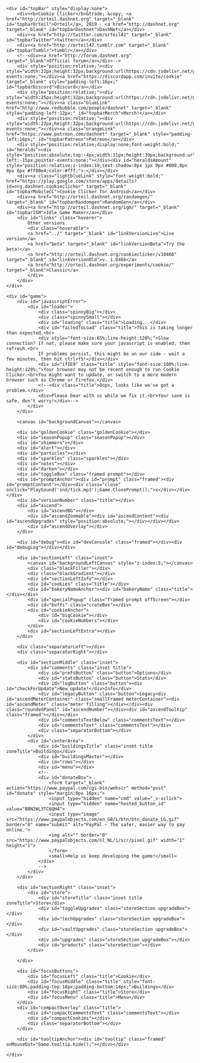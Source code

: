 
<!DOCTYPE html>
<html>
<head>

<title>Cookie Clicker</title>
<!--
Code and graphics copyright Orteil, 2013-2019
Feel free to alter this code to your liking, but please do not re-host it, do not profit from it and do not present it as your own.
-->

<meta name="viewport" content="width=900, initial-scale=1">
<link rel="shortcut icon" href="https://cdn.jsdelivr.net/gh/BinBashBanana/gstore/html5games/cookieclicker/img/favicon.ico" />
<!--<link href="https://fonts.googleapis.com/css?family=Kavoon&subset=latin,latin-ext" rel="stylesheet" type="text/css">-->
<link href='https://fonts.googleapis.com/css?family=Merriweather:900&subset=latin,latin-ext' rel='stylesheet' type='text/css'>
<script src="https://cdn.jsdelivr.net/gh/BinBashBanana/gstore/html5games/cookieclicker/showads.js"></script><!-- this just detects adblockers so we can adjust the layout and play nice -->
<script src="https://cdn.jsdelivr.net/gh/BinBashBanana/gstore/html5games/cookieclicker/base64.js"></script>
<script src="https://cdn.jsdelivr.net/gh/BinBashBanana/gstore/html5games/cookieclicker/main.js?v=2.061"></script>
<link href="https://cdn.jsdelivr.net/gh/BinBashBanana/gstore/html5games/cookieclicker/style.css?v=2.050" rel="stylesheet" type="text/css">
<!--[if IE]>
<style type="text/css">
	#ifIE9{display:block;}
</style>
<![endif]-->

<!--[if lt IE9]><script src="https://cdn.jsdelivr.net/gh/BinBashBanana/gstore/html5games/cookieclicker/excanvas.compiled.js"></script><![endif]-->

</head>
<body>

<div id="wrapper">

	<div id="topBar" style="display:none">
		<div><b>Cookie Clicker</b>&trade; &copy; <a href="http://orteil.dashnet.org" target="_blank" id="topbarOrteil">Orteil</a>, 2019 - <a href="http://dashnet.org" target="_blank" id="topbarDashnet">DashNet</a></div>
		<div><a href="http://twitter.com/orteil42" target="_blank" id="topbarTwitter">twitter</a></div>
		<div><a href="http://orteil42.tumblr.com" target="_blank" id="topbarTumblr">tumblr</a></div>
		<!--<div><a href="http://forum.dashnet.org" target="_blank">Official forum</a></div>-->
		<div style="position:relative;"><div style="width:22px;height:32px;background:url(https://cdn.jsdelivr.net/gh/BinBashBanana/gstore/html5games/cookieclicker/img/discord.png);position:absolute;left:0px;top:0px;pointer-events:none;"></div><a href="https://discordapp.com/invite/cookie" target="_blank" style="padding-left:16px;" id="topbarDiscord">Discord</a></div>
		<div style="position:relative;"><div style="width:25px;height:32px;background:url(https://cdn.jsdelivr.net/gh/BinBashBanana/gstore/html5games/cookieclicker/img/weeHoodie.png);position:absolute;left:-2px;top:0px;pointer-events:none;"></div><a class="blueLink" href="http://www.redbubble.com/people/dashnet" target="_blank" style="padding-left:12px;" id="topbarMerch">Merch!</a></div>
		<div style="position:relative;"><div style="width:22px;height:32px;background:url(https://cdn.jsdelivr.net/gh/BinBashBanana/gstore/html5games/cookieclicker/img/patreon.png);position:absolute;left:0px;top:0px;pointer-events:none;"></div><a class="orangeLink" href="https://www.patreon.com/dashnet" target="_blank" style="padding-left:16px;" id="topbarPatreon">Patreon</a></div>
		<div style="position:relative;display:none;font-weight:bold;" id="heralds"><div style="position:absolute;top:-4px;width:31px;height:39px;background:url(img/heraldFlag.png);left:50%;margin-left:-15px;pointer-events:none;"></div><div id="heraldsAmount" style="position:relative;z-index:10;text-shadow:0px 1px 0px #000,0px 0px 6px #ff00e4;color:#fff;">-</div></div>
		<div><a class="lightblueLink" style="font-weight:bold;" href="https://play.google.com/store/apps/details?id=org.dashnet.cookieclicker" target="_blank" id="topbarMobileCC">Cookie Clicker for Android</a></div>
		<div><a href="http://orteil.dashnet.org/randomgen/" target="_blank" id="topbarRandomgen">RandomGen</a></div>
		<div><a href="http://orteil.dashnet.org/igm/" target="_blank" id="topbarIGM">Idle Game Maker</a></div>
		<div id="links" class="hoverer">
			Other versions
			<div class="hoverable">
			<a href="../" target="_blank" id="linkVersionLive">Live version</a>
			<a href="beta" target="_blank" id="linkVersionBeta">Try the beta!</a>
			<a href="http://orteil.dashnet.org/cookieclicker/v10466" target="_blank" id="linkVersionOld">v. 1.0466</a>
			<a href="http://orteil.dashnet.org/experiments/cookie/" target="_blank">Classic</a>
			</div>
		</div>
	</div>

	<div id="game">
		<div id="javascriptError">
			<div id="loader">
				<div class="spinnyBig"></div>
				<div class="spinnySmall"></div>
				<div id="loading" class="title">Loading...</div>
				<div id="failedToLoad" class="title">This is taking longer than expected.<br>
				<div style="font-size:65%;line-height:120%;">Slow connection? If not, please make sure your javascript is enabled, then refresh.<br>
				If problems persist, this might be on our side - wait a few minutes, then hit ctrl+f5!</div></div>
				<div id="ifIE9" class="title" style="font-size:100%;line-height:120%;">Your browser may not be recent enough to run Cookie Clicker.<br>You might want to update, or switch to a more modern browser such as Chrome or Firefox.</div>
				<!--<div class="title">Oops, looks like we've got a problem.</div>
				<div>Please bear with us while we fix it.<br>Your save is safe, don't worry!</div>-->
			</div>
		</div>

		<canvas id="backgroundCanvas"></canvas>
		
		<div id="goldenCookie" class="goldenCookie"></div>
		<div id="seasonPopup" class="seasonPopup"></div>
		<div id="shimmers"></div>
		<div id="alert"></div>
		<div id="particles"></div>
		<div id="sparkles" class="sparkles"></div>
		<div id="notes"></div>
		<div id="darken"></div>
		<div id="toggleBox" class="framed prompt"></div>
		<div id="promptAnchor"><div id="prompt" class="framed"><div id="promptContent"></div><div class="close" onclick="PlaySound('snd/tick.mp3');Game.ClosePrompt();">x</div></div></div>
		<div id="versionNumber" class="title"></div>
		<div id="ascend">
			<div id="ascendBG"></div>
			<div id="ascendZoomable"><div id="ascendContent"><div id="ascendUpgrades" style="position:absolute;"></div></div></div>
			<div id="ascendOverlay"></div>
		</div>
		
		<div id="debug"><div id="devConsole" class="framed"></div><div id="debugLog"></div></div>
		
		<div id="sectionLeft" class="inset">
			<canvas id="backgroundLeftCanvas" style="z-index:5;"></canvas>
			<div class="blackFiller"></div>
			<div class="blackGradient"></div>
			<div id="sectionLeftInfo"></div>
			<div id="cookies" class="title"></div>
			<div id="bakeryNameAnchor"><div id="bakeryName" class="title"></div></div>
			<div id="specialPopup" class="framed prompt offScreen"></div>
			<div id="buffs" class="crateBox"></div>
			<div id="cookieAnchor">
				<div id="bigCookie"></div>
				<div id="cookieNumbers"></div>
			</div>
			<div id="sectionLeftExtra"></div>
		</div>

		<div class="separatorLeft"></div>
		<div class="separatorRight"></div>

		<div id="sectionMiddle" class="inset">
			<div id="comments" class="inset title">
				<div id="prefsButton" class="button">Options</div>
				<div id="statsButton" class="button">Stats</div>
				<div id="logButton" class="button"><div id="checkForUpdate">New update!</div>Info</div>
				<div id="legacyButton" class="button">Legacy<div id="ascendMeterContainer" class="smallFramed meterContainer"><div id="ascendMeter" class="meter filling"></div></div><div class="roundedPanel" id="ascendNumber"></div><div id="ascendTooltip" class="framed"></div></div>
				<div id="commentsTextBelow" class="commentsText"></div>
				<div id="commentsText" class="commentsText"></div>
				<div class="separatorBottom"></div>
			</div>
			<div id="centerArea">
				<div id="buildingsTitle" class="inset title zoneTitle">Buildings</div>
				<div id="buildingsMaster"></div>
				<div id="rows"></div>
				<div id="menu"></div>
				<!--
				<div id="donateBox">
					<form target="_blank" action="https://www.paypal.com/cgi-bin/webscr" method="post" id="donate" style="margin:0px 16px;">
					<input type="hidden" name="cmd" value="_s-xclick">
					<input type="hidden" name="hosted_button_id" value="BBN2WL3TC6QH4">
					<input type="image" src="https://www.paypalobjects.com/en_GB/i/btn/btn_donate_LG.gif" border="0" name="submit" alt="PayPal — The safer, easier way to pay online.">
					<img alt="" border="0" src="https://www.paypalobjects.com/nl_NL/i/scr/pixel.gif" width="1" height="1">
					</form>
					<small>Help us keep developing the game!</small>
				</div>
				-->
			</div>
		</div>

		<div id="sectionRight" class="inset">
			<div id="store">
				<div id="storeTitle" class="inset title zoneTitle">Store</div>
				<div id="toggleUpgrades" class="storeSection upgradeBox"></div>
				<div id="techUpgrades" class="storeSection upgradeBox"></div>
				<div id="vaultUpgrades" class="storeSection upgradeBox"></div>
				<div id="upgrades" class="storeSection upgradeBox"></div>
				<div id="products" class="storeSection"></div>
			</div>
			
		</div>
		
		<div id="focusButtons">
			<div id="focusLeft" class="title">Cookie</div>
			<div id="focusMiddle" class="title" style="font-size:80%;padding-top:18px;padding-bottom:14px;">Buildings</div>
			<div id="focusRight" class="title">Store</div>
			<div id="focusMenu" class="title">Menu</div>
		</div>
		<div id="compactOverlay" class="title">
			<div id="compactCommentsText" class="commentsText"></div>
			<div id="compactCookies"></div>
			<div class="separatorBottom"></div>
		</div>
		
		<div id="tooltipAnchor"><div id="tooltip" class="framed" onMouseOut="Game.tooltip.hide();"></div></div>

	</div>

</div>

</body>
</html>
